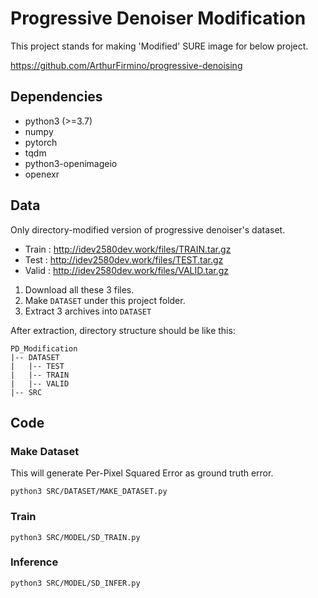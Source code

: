 # Progressive Denoiser Modification
This project stands for making 'Modified' SURE image for below project.

https://github.com/ArthurFirmino/progressive-denoising

## Dependencies
- python3 (>=3.7)
- numpy
- pytorch
- tqdm
- python3-openimageio
- openexr

## Data
Only directory-modified version of progressive denoiser's dataset.
- Train : http://idev2580dev.work/files/TRAIN.tar.gz
- Test : http://idev2580dev.work/files/TEST.tar.gz
- Valid : http://idev2580dev.work/files/VALID.tar.gz

1. Download all these 3 files.
2. Make `DATASET` under this project folder.
3. Extract 3 archives into `DATASET`

After extraction, directory structure should be like this:
```
PD_Modification
|-- DATASET
|   |-- TEST
|   |-- TRAIN
|   |-- VALID
|-- SRC
```


## Code
### Make Dataset
This will generate Per-Pixel Squared Error as ground truth error.
```
python3 SRC/DATASET/MAKE_DATASET.py
```
### Train
```
python3 SRC/MODEL/SD_TRAIN.py
```
### Inference
```
python3 SRC/MODEL/SD_INFER.py
```
